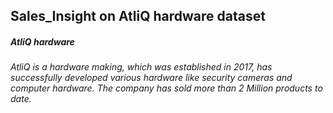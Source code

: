 ## Sales_Insight on AtliQ hardware dataset

##### AtliQ hardware
###### AtliQ is a hardware making, which was established in 2017, has successfully developed various hardware like security cameras and computer hardware. The company has sold more than 2 Million products to date.
